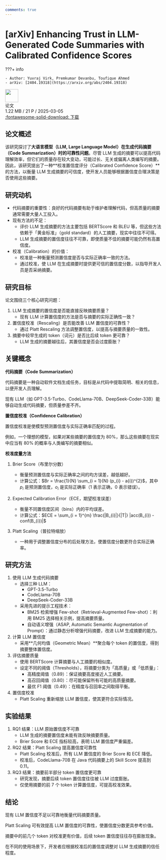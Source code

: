 ```yaml
---
comments: true
---
```


# [arXiv] Enhancing Trust in LLM-Generated Code Summaries with Calibrated Confidence Scores

???+ info

    - Author: Yuvraj Virk, Premkumar Devanbu, Toufique Ahmed
    - arXiv: [2404.19318](https://arxiv.org/abs/2404.19318)

<div class="card file-block" markdown="1">
<div class="file-icon"><img src="/Note/assets/images/icons/pdf.svg" style="height: 3em;"></div>
<div class="file-body">
<div class="file-title">论文</div>
<div class="file-meta">1.22 MB / 21 P / 2025-03-05</div>
</div>
<a class="down-button" target="_blank" href="/Note/assets/files/science_research/arXiv_2404_19318.pdf" markdown="1">:fontawesome-solid-download: 下载</a>
</div>

## 论文概述

该研究探讨了**大语言模型（LLM, Large Language Model）在生成代码摘要（Code Summarization）时的可靠性问题**。尽管 LLM 生成的摘要可以提高代码理解效率，但它们的质量存在较大变动，可能过长、无关或偏离人类编写的摘要。因此，该研究提出了一种**校准置信度评分（Calibrated Confidence Score）**的方法，以衡量 LLM 生成摘要的可信度，使开发人员能够根据置信度合理决策是否使用这些摘要。

## 研究动机

- 代码摘要的重要性：良好的代码摘要有助于维护者理解代码，但高质量的摘要通常需要大量人工投入。
- 现有方法的不足：
    - 评价 LLM 生成摘要的方法主要包括 BERTScore 和 BLEU 等，但这些方法依赖于「黄金标准」（gold standard）的人工摘要，现实中往往不可得。
    - LLM 生成摘要的置信度往往不可靠，即使质量不佳的摘要可能仍然有高置信度。
- 校准（Calibration）的价值：
    - 校准是一种衡量预测置信度是否与实际正确率一致的方法。
    - 通过校准，使 LLM 在生成摘要时提供更可信的置信度分数，以指导开发人员是否采纳摘要。

## 研究目标

论文围绕三个核心研究问题：

1. LLM 生成摘要的置信度是否能直接反映摘要质量？
    - 现有 LLM 计算置信度的方法是否与摘要的实际正确性一致？
2. 置信度校准（Rescaling）是否能改善 LLM 置信度的可靠性？
    - 通过 Platt Rescaling 方法调整置信度，以提高与摘要质量的一致性。
3. 摘要中较早生成的 token（词元）是否比后续 token 更可靠？
    - LLM 生成的摘要越往后，其置信度是否会过度膨胀？

## 关键概念

**代码摘要（Code Summarization）**

代码摘要是一种自动软件文档生成任务，目标是从代码中提取简明、相关的信息，以便开发人员理解。

现有 LLM（如 GPT-3.5-Turbo、CodeLlama-70B、DeepSeek-Coder-33B）能够自动生成代码摘要，但质量参差不齐。

**置信度校准（Confidence Calibration）**

置信度校准是使模型预测置信度与实际正确率匹配的过程。

例如，一个理想的模型，如果对某些摘要的置信度为 80%，那么这些摘要在现实中应当有 80% 的概率与人类编写的摘要相似。

**校准度量方法**

1. Brier Score（布里尔分数）
    - 衡量预测置信度与实际正确率之间的均方误差，越低越好。
    - 计算公式：$Br = \frac{1}{N} \sum_{i = 1}{N} (p_{i} - a{i})^{2}$，其中 $p_{i}$ 是预测置信度，$o_{i}$ 是实际正确率（1 表示正确，0 表示错误）。

2. Expected Calibration Error（ECE，期望校准误差）
    - 衡量不同置信度区间（bins）内的平均误差。
    - 计算公式：$ECE = \sum_{i = 1}^{m} \frac{|B_{i}|}{|T|} |acc(B_{i}) - conf(B_{i})|$

3. Platt Scaling（普拉特缩放）
    - 一种用于调整置信度分布的后处理方法，使置信度分数更符合实际正确率。

## 研究方法

1. 使用 LLM 生成代码摘要
    - 选择三种 LLM：
        - GPT-3.5-Turbo
        - CodeLlama-70B
        - DeepSeek-Coder-33B
    - 采用先进的提示工程技术：
        - BM25 检索增强 Few-shot（Retrieval-Augmented Few-shot）：利用 BM25 选择相关示例，提高摘要质量。
        - 自动语义增强（ASAP, Automatic Semantic Augmentation of Prompt）：通过静态分析增强代码摘要，改进 LLM 生成摘要的能力。
2. 计算 LLM 置信度
    - 采用**几何均值（Geometric Mean）**聚合每个 token 的置信度，得到摘要整体置信度。
3. 评估摘要质量
    - 使用 BERTScore 计算摘要与人工摘要的相似度。
    - 设定不同的阈值（Thresholds），将摘要分类为「高质量」或「低质量」：
        - 高精度阈值（0.89）：保证摘要高度接近人工摘要。
        - 高召回阈值（0.80）：尽可能保留所有可能的高质量摘要。
        - 最优 F1 阈值（0.49）：在精度与召回率之间取得平衡。
4. 置信度校准
    - Platt Scaling 重新缩放 LLM 置信度，使其更符合实际情况。

## 实验结果

1. RQ1 结果：LLM 原始置信度不可靠
    - LLM 生成的摘要置信度未能有效反映摘要质量。
    - Brier Score 和 ECE 指标较高，表明 LLM 置信度严重偏差。
2. RQ2 结果：Platt Scaling 提高置信度可靠性
    - Platt Scaling 校准后，所有 LLM 置信度的 Brier Score 和 ECE 降低。
    - 校准后，CodeLlama-70B 在 Java 代码摘要上的 Skill Score 提高到 0.11。
3. RQ3 结果：摘要前半部分 token 置信度更可靠
    - 研究发现，摘要后续 token 置信度往往被 LLM 过度膨胀。
    - 仅使用摘要的前 7 个 token 计算置信度，可提高校准效果。

## 结论

现有 LLM 置信度不足以可靠地衡量代码摘要质量。

Platt Scaling 可有效提高 LLM 置信度的可靠性，使置信度分数更具参考价值。

摘要中的前几个 token 对校准更有价值，后续 token 置信度往往存在膨胀现象。

在不同的使用场景下，开发者应根据校准后的置信度调整对 LLM 生成摘要的信任程度。
